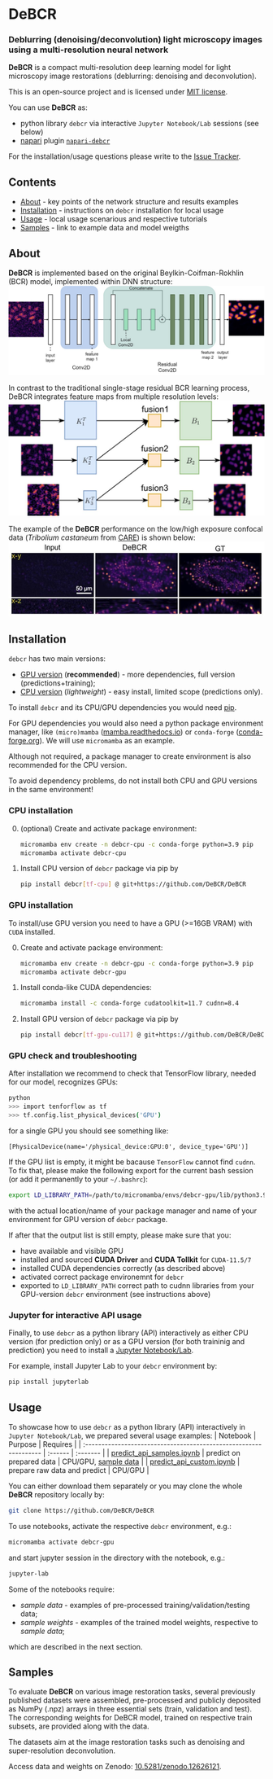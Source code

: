 # DeBCR
### Deblurring (denoising/deconvolution) light microscopy images using a multi-resolution neural network

**DeBCR** is a compact multi-resolution deep learning model for light microscopy image restorations (deblurring: denoising and deconvolution).

This is an open-source project and is licensed under [MIT license](LICENSE).

You can use **DeBCR** as:
- python library `debcr` via interactive `Jupyter Notebook/Lab` sessions (see below)
- [napari](https://github.com/napari/napari) plugin [`napari-debcr`](https://github.com/DeBCR/napari-debcr/)

For the installation/usage questions please write to the [Issue Tracker](https://github.com/leeroyhannover/DeBCR/issues).

## Contents

- [About](#about) - key points of the network structure and results examples
- [Installation](#installation) - instructions on `debcr` installation for local usage
- [Usage](#usage) - local usage scenarious and respective tutorials 
- [Samples](#samples) - link to example data and model weigths

## About

**DeBCR** is implemented based on the original Beylkin-Coifman-Rokhlin (BCR) model, implemented within DNN structure:
![DeBCR network structure](docs/images/DeBCR_structure.jpg)

In contrast to the traditional single-stage residual BCR learning process, DeBCR integrates feature maps from multiple resolution levels:
![DeBCR multi-resolution](docs/images/DeBCR_multires.jpg)

The example of the **DeBCR** performance on the low/high exposure confocal data (*Tribolium castaneum* from [CARE](https://www.nature.com/articles/s41592-018-0216-7)) is shown below:
![DeBCR LM](docs/images/DeBCR_LM.jpg)

<!--
For more details on implementaion and benchmarks please see our recent preprint:
Li R., Yushkevich A., Chu X., Kudryashev M., Yakimovich A. Denoising, Deblurring, and optical Deconvolution for cryo-ET and light microscopy with a physics-informed deep neural network DeBCR. *bioRxiv*, 2024.
-->

## Installation

`debcr` has two main versions:
- [GPU version](#gpu-installation) (**recommended**) - more dependencies, full version (predictions+training);
- [CPU version](#cpu-installation) (*lightweight*) - easy install, limited scope (predictions only).

To install `debcr` and its CPU/GPU dependencies you would need [pip](https://pypi.org/project/pip/).

For GPU dependencies you would also need a python package environment manager, like `(micro)mamba` ([mamba.readthedocs.io](https://mamba.readthedocs.io/)) or `conda-forge` ([conda-forge.org](https://conda-forge.org/)). We will use `micromamba` as an example.

Although not required, a package manager to create environment is also recommended for the CPU version.

To avoid dependency problems, do not install both CPU and GPU versions in the same environment!

### CPU installation

0. (optional) Create and activate package environment:
   ```bash
   micromamba env create -n debcr-cpu -c conda-forge python=3.9 pip
   micromamba activate debcr-cpu
   ```
1. Install CPU version of `debcr` package via pip by
    ```bash
    pip install debcr[tf-cpu] @ git+https://github.com/DeBCR/DeBCR
    ```

### GPU installation

To install/use GPU version you need to have a GPU (>=16GB VRAM) with `CUDA` installed.

0. Create and activate package environment:
   ```bash
   micromamba env create -n debcr-gpu -c conda-forge python=3.9 pip
   micromamba activate debcr-gpu
   ```
1. Install conda-like CUDA dependencies:
    ```bash
    micromamba install -c conda-forge cudatoolkit=11.7 cudnn=8.4
    ```
2. Install GPU version of `debcr` package via pip by
    ```bash
    pip install debcr[tf-gpu-cu117] @ git+https://github.com/DeBCR/DeBCR
    ```

### GPU check and troubleshooting

After installation we recommend to check that TensorFlow library, needed for our model, recognizes GPUs:
```bash
python
>>> import tenforflow as tf
>>> tf.config.list_physical_devices('GPU')
```
for a single GPU you should see something like:
```
[PhysicalDevice(name='/physical_device:GPU:0', device_type='GPU')]
```

If the GPU list is empty, it might be bacause `TensorFlow` cannot find `cudnn`. To fix that, please make the following export for the current bash session (or add it permanently to your `~/.bashrc`):
```bash
export LD_LIBRARY_PATH=/path/to/micromamba/envs/debcr-gpu/lib/python3.9/site-packages/nvidia/cudnn/lib/:${LD_LIBRARY_PATH}
```
with the actual location/name of your package manager and name of your environment for GPU version of `debcr` package. 

If after that the output list is still empty, please make sure that you:
* have available and visible GPU
* installed and sourced **CUDA Driver** and **CUDA Tollkit** for `CUDA-11.5/7`
* installed CUDA dependencies correctly (as described above)
* activated correct package environemnt for `debcr` 
* exported to `LD_LIBRARY_PATH` correct path to cudnn libraries from your GPU-version `debcr` environment (see instructions above)

### Jupyter for interactive API usage

Finally, to use `debcr` as a python library (API) interactively as either CPU version (for prediction only) or as a GPU version (for both traininig and prediction) you need to install a [Jupyter Notebook/Lab](https://jupyter.org/install).

For example, install Jupyter Lab to your `debcr` environment by:
```bash
pip install jupyterlab
```

## Usage

To showcase how to use `debcr` as a python library (API) interactively in `Jupyter Notebook/Lab`, we prepared several usage examples:
   | Notebook                                                          | Purpose | Requires |
   | :---------------------------------------------------------------- | :------ | :------- | 
   | [predict_api_samples.ipynb](notebooks/predict_api_samples.ipynb)  | predict on prepared data | CPU/GPU, [sample data](#samples) |
   | [predict_api_custom.ipynb](notebooks/predict_api_custom.ipynb)    | prepare raw data and predict | CPU/GPU |

You can either download them separately or you may clone the whole **DeBCR** repository locally by:
```bash
git clone https://github.com/DeBCR/DeBCR
```

To use notebooks, activate the respective `debcr` environment, e.g.:
```bash
micromamba activate debcr-gpu
```
and start jupyter session in the directory with the notebook, e.g.:
```bash
jupyter-lab
```

Some of the notebooks require:
- *sample data* - examples of pre-processed training/validation/testing data;
- *sample weights* - examples of the trained model weights, respective to *sample data*;

which are described in the next section.

## Samples

To evaluate **DeBCR** on various image restoration tasks, several previously published datasets were assembled, pre-processed and publicly deposited as NumPy (.npz) arrays in three essential sets (train, validation and test). The corresponding weights for DeBCR model, trained on respective train subsets, are provided along with the data. 

The datasets aim at the image restoration tasks such as denoising and super-resolution deconvolution.

Access data and weights on Zenodo: [10.5281/zenodo.12626121](https://zenodo.org/doi/10.5281/zenodo.12626121).